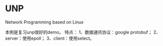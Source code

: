 # UNP 
Network Programming based on Linux

本例是复习unp很好的demo。
特点： 
1、数据通讯协议：google protobuf；
2、server：使用epoll；
3、client：使用select。
